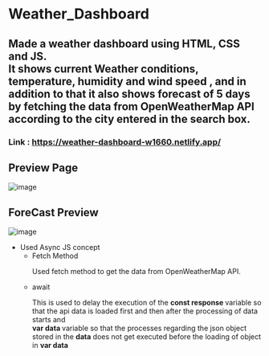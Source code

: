 # Weather_Dashboard
## Made a weather dashboard using HTML, CSS and JS. <br> It shows current Weather conditions, temperature, humidity and wind speed , and in addition to that it also shows forecast of 5 days by fetching the data from OpenWeatherMap API according to the city entered in the search box.

### Link :  https://weather-dashboard-w1660.netlify.app/

## Preview Page
![image](https://github.com/DedSec2050/Web_Dev_dump_02/assets/119126965/32ec4c84-334d-4e38-98d8-25688dad6491)

## ForeCast Preview
![image](https://github.com/DedSec2050/Web_Dev_dump_02/assets/119126965/c4a34d2b-43f4-447b-af31-c30833056320)

<ul>
  <li>Used Async JS concept<ul><li>Fetch Method<p>Used fetch method to get the data from OpenWeatherMap API. </p></li>
    <li>await
    <p>This is used to delay the execution of the <b>const response </b> variable so that the api data is loaded first and then after the processing of data starts and<br>
    <b>var data </b> variable so that the processes regarding the json object stored in the <b>data</b> does not get executed before the loading of object in <b>var data</b></p></li>
  </ul>
  </li>
</ul>
